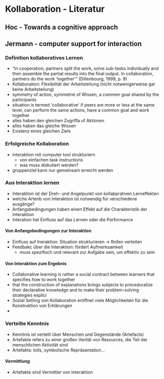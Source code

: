 # Kollaboration - Literatur

## Hoc - Towards a cognitive approach



## Jermann - computer support for interaction

### Definition kollaboratives Lernen

+ “In cooperation, partners split the work, solve sub-tasks individually and then assemble the partial results into the final output. In collaboration, partners do the work 'together'” (Dillenbourg, 1999, p. 8)
+ Kollaboration: Flexibilität der Arbeitsteilung (nicht notwenigerweise gar keine Arbeitsteilung)
+ symmetry of action, symmetrie of Wissen, a commen goal shared by the participants
+ situation is termed 'collaborative' if peers are more or less at the same level, can perform the same actions, have a common goal and work together
+ alles haben den gleichen Zugriffa uf Aktionen
+ alles haben das gleiche Wissen
+ Existenz eines gleichen Ziels

### Erfolgreiche Kollaboration

+ interaktion mit computer tool strukturiern
  + von einfachen task instructions
  + was muss diskutiert werden?
+ gruppenziel kann nur gemeinsam erreicht werden

### Aus Interaktion lernen

+ Interaktion ist der Dreh- und Angelpunkt von kollabprativen Lerneffekten
+ welche Artenb von Interaktion ist notwendig für verschiedene ausgänge?
+ Anfangsbedingungen haben einen Effekt auf die Charakteristik der Interaktion
+  Interation hat Einfluss auf das Lernen oder die Performance

#### Von Anfangsbedingungen zur Interaktion

+ Einfluss auf Ineraktion: Situation strukturieren -> Rollen verteilen
+ Feedbakc über die Interaktion: fördert Aufmerksamkeit
  + muss spezifisch und relevant zur Aufgabe sein, um effektiv zu sein

#### Von Interaktion zum Ergebnis

+ Collaborative learning is rather a social contract between learners that specifies how to work together
+ that the construction of explanations brings subjects to proceduralize their declarative knowledge and to make their problem-solving strategies explici
+ Sozial Setting von Kollaboration eröffnet viele Möglichkeiten für die Konstruktion von Erklärungen
+ 

### Verteilte Kenntnis

+ Kenntnis ist verteilt über Menschen und Gegenstände (Artefacts)
+ Artefakte refers zu einer großen Verität von Resources, die Teil der menschlichen Aktivität sind
+ Artefakts: tolls, symbolische Repräsentation...

#### Vermittlung

+ Artefakte sind Vermittler von Interaktion